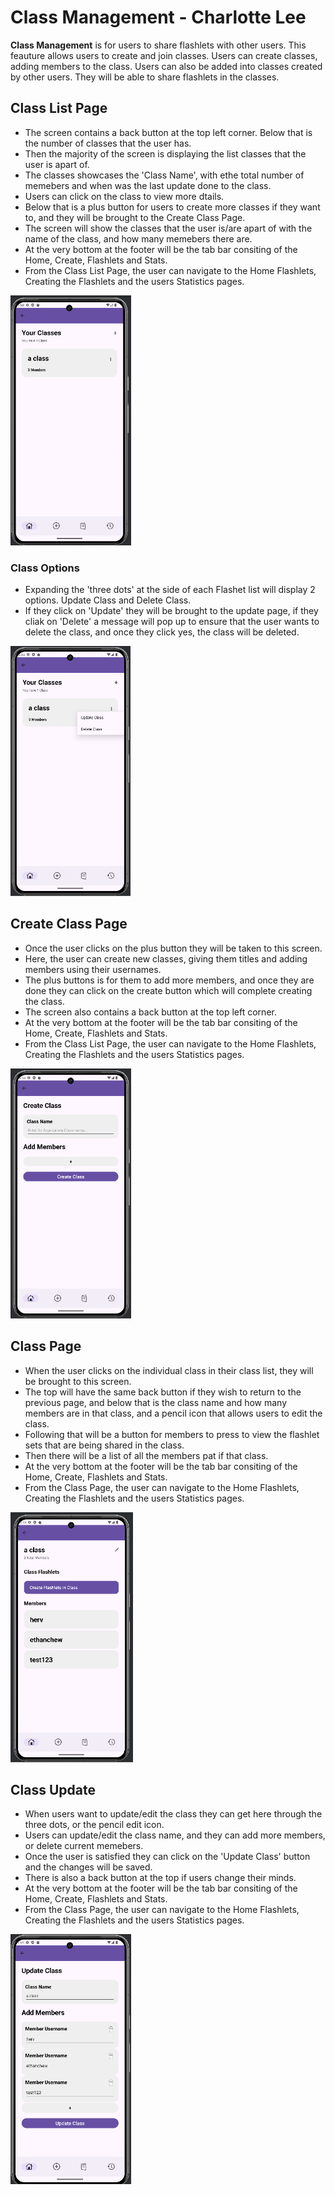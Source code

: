# Class Management - Charlotte Lee

**Class Management** is for users to share flashlets with other users. This feauture allows users to create and join classes. Users can create classes, adding members to the class. Users can also be added into classes created by other users. They will be able to share flashlets in the classes.

## Class List Page

- The screen contains a back button at the top left corner. Below that is the number of classes that the user has.
- Then the majority of the screen is displaying the list classes that the user is apart of.
- The classes showcases the 'Class Name', with ethe total number of memebers and when was the last update done to the class.
- Users can click on the class to view more dtails.
- Below that is a plus button for users to create more classes if they want to, and they will be brought to the Create Class Page.
- The screen will show the classes that the user is/are apart of with the name of the class, and how many memebers there are.
- At the very bottom at the footer will be the tab bar consiting of the Home, Create, Flashlets and Stats.
- From the Class List Page, the user can navigate to the Home Flashlets, Creating the Flashlets and the users Statistics pages.
<img height="400" alt="image" src="/images/classlist.png">

### Class Options

- Expanding the 'three dots' at the side of each Flashet list will display 2 options. Update Class and Delete Class.
- If they click on 'Update' they will be brought to the update page, if they cliak on 'Delete' a message will pop up to ensure that the user wants to delete the class, and once they click yes, the class will be deleted.
<img height="400" alt="image" src="/images/classoptions.png">

## Create Class Page

- Once the user clicks on the plus button they will be taken to this screen.
- Here, the user can create new classes, giving them titles and adding members using their usernames.
- The plus buttons is for them to add more members, and once they are done they can click on the create button which will complete creating the class.
- The screen also contains a back button at the top left corner.
- At the very bottom at the footer will be the tab bar consiting of the Home, Create, Flashlets and Stats.
- From the Class List Page, the user can navigate to the Home Flashlets, Creating the Flashlets and the users Statistics pages.
<img height="400" alt="image" src="/images/createclass.png">

## Class Page

- When the user clicks on the individual class in their class list, they will be brought to this screen.
- The top will have the same back button if they wish to return to the previous page, and below that is the class name and how many members are in that class, and a pencil icon that allows users to edit the class.
- Following that will be a button for members to press to view the flashlet sets that are being shared in the class.
- Then there will be a list of all the members pat if that class.
- At the very bottom at the footer will be the tab bar consiting of the Home, Create, Flashlets and Stats.
- From the Class Page, the user can navigate to the Home Flashlets, Creating the Flashlets and the users Statistics pages.
<img height="400" alt="image" src="/images/classdetails.png">

## Class Update

- When users want to update/edit the class they can get here through the three dots, or the pencil edit icon.
- Users can update/edit the class name, and they can add more members, or delete current memebers.
- Once the user is satisfied they can click on the 'Update Class' button and the changes will be saved.
- There is also a back button at the top if users change their minds.
- At the very bottom at the footer will be the tab bar consiting of the Home, Create, Flashlets and Stats.
- From the Class Page, the user can navigate to the Home Flashlets, Creating the Flashlets and the users Statistics pages.
<img height="400" alt="image" src="/images/classedit.png">